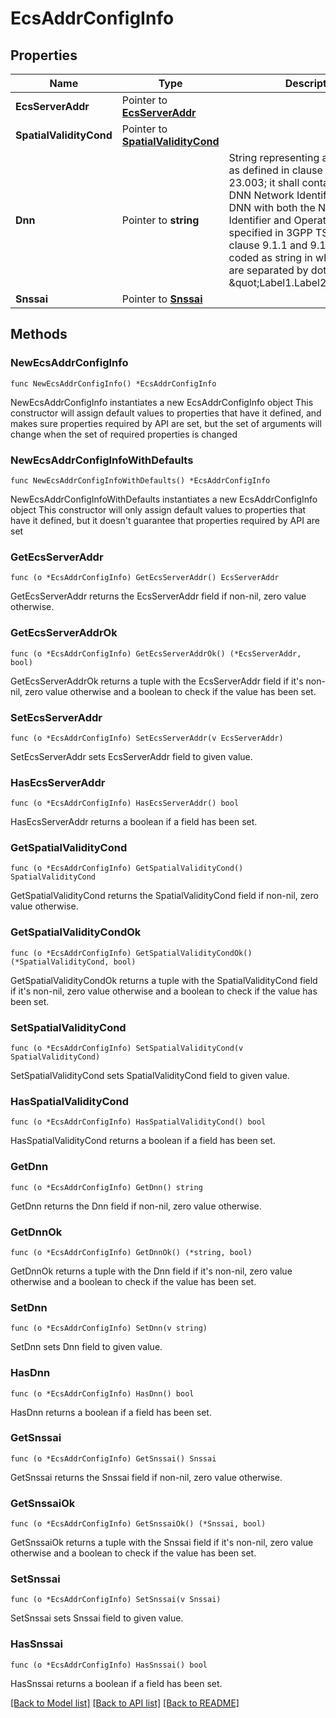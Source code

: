 # EcsAddrConfigInfo

## Properties

Name | Type | Description | Notes
------------ | ------------- | ------------- | -------------
**EcsServerAddr** | Pointer to [**EcsServerAddr**](EcsServerAddr.md) |  | [optional] 
**SpatialValidityCond** | Pointer to [**SpatialValidityCond**](SpatialValidityCond.md) |  | [optional] 
**Dnn** | Pointer to **string** | String representing a Data Network as defined in clause 9A of 3GPP TS 23.003;  it shall contain either a DNN Network Identifier, or a full DNN with both the Network  Identifier and Operator Identifier, as specified in 3GPP TS 23.003 clause 9.1.1 and 9.1.2. It shall be coded as string in which the labels are separated by dots  (e.g. \&quot;Label1.Label2.Label3\&quot;).  | [optional] 
**Snssai** | Pointer to [**Snssai**](Snssai.md) |  | [optional] 

## Methods

### NewEcsAddrConfigInfo

`func NewEcsAddrConfigInfo() *EcsAddrConfigInfo`

NewEcsAddrConfigInfo instantiates a new EcsAddrConfigInfo object
This constructor will assign default values to properties that have it defined,
and makes sure properties required by API are set, but the set of arguments
will change when the set of required properties is changed

### NewEcsAddrConfigInfoWithDefaults

`func NewEcsAddrConfigInfoWithDefaults() *EcsAddrConfigInfo`

NewEcsAddrConfigInfoWithDefaults instantiates a new EcsAddrConfigInfo object
This constructor will only assign default values to properties that have it defined,
but it doesn't guarantee that properties required by API are set

### GetEcsServerAddr

`func (o *EcsAddrConfigInfo) GetEcsServerAddr() EcsServerAddr`

GetEcsServerAddr returns the EcsServerAddr field if non-nil, zero value otherwise.

### GetEcsServerAddrOk

`func (o *EcsAddrConfigInfo) GetEcsServerAddrOk() (*EcsServerAddr, bool)`

GetEcsServerAddrOk returns a tuple with the EcsServerAddr field if it's non-nil, zero value otherwise
and a boolean to check if the value has been set.

### SetEcsServerAddr

`func (o *EcsAddrConfigInfo) SetEcsServerAddr(v EcsServerAddr)`

SetEcsServerAddr sets EcsServerAddr field to given value.

### HasEcsServerAddr

`func (o *EcsAddrConfigInfo) HasEcsServerAddr() bool`

HasEcsServerAddr returns a boolean if a field has been set.

### GetSpatialValidityCond

`func (o *EcsAddrConfigInfo) GetSpatialValidityCond() SpatialValidityCond`

GetSpatialValidityCond returns the SpatialValidityCond field if non-nil, zero value otherwise.

### GetSpatialValidityCondOk

`func (o *EcsAddrConfigInfo) GetSpatialValidityCondOk() (*SpatialValidityCond, bool)`

GetSpatialValidityCondOk returns a tuple with the SpatialValidityCond field if it's non-nil, zero value otherwise
and a boolean to check if the value has been set.

### SetSpatialValidityCond

`func (o *EcsAddrConfigInfo) SetSpatialValidityCond(v SpatialValidityCond)`

SetSpatialValidityCond sets SpatialValidityCond field to given value.

### HasSpatialValidityCond

`func (o *EcsAddrConfigInfo) HasSpatialValidityCond() bool`

HasSpatialValidityCond returns a boolean if a field has been set.

### GetDnn

`func (o *EcsAddrConfigInfo) GetDnn() string`

GetDnn returns the Dnn field if non-nil, zero value otherwise.

### GetDnnOk

`func (o *EcsAddrConfigInfo) GetDnnOk() (*string, bool)`

GetDnnOk returns a tuple with the Dnn field if it's non-nil, zero value otherwise
and a boolean to check if the value has been set.

### SetDnn

`func (o *EcsAddrConfigInfo) SetDnn(v string)`

SetDnn sets Dnn field to given value.

### HasDnn

`func (o *EcsAddrConfigInfo) HasDnn() bool`

HasDnn returns a boolean if a field has been set.

### GetSnssai

`func (o *EcsAddrConfigInfo) GetSnssai() Snssai`

GetSnssai returns the Snssai field if non-nil, zero value otherwise.

### GetSnssaiOk

`func (o *EcsAddrConfigInfo) GetSnssaiOk() (*Snssai, bool)`

GetSnssaiOk returns a tuple with the Snssai field if it's non-nil, zero value otherwise
and a boolean to check if the value has been set.

### SetSnssai

`func (o *EcsAddrConfigInfo) SetSnssai(v Snssai)`

SetSnssai sets Snssai field to given value.

### HasSnssai

`func (o *EcsAddrConfigInfo) HasSnssai() bool`

HasSnssai returns a boolean if a field has been set.


[[Back to Model list]](../README.md#documentation-for-models) [[Back to API list]](../README.md#documentation-for-api-endpoints) [[Back to README]](../README.md)


